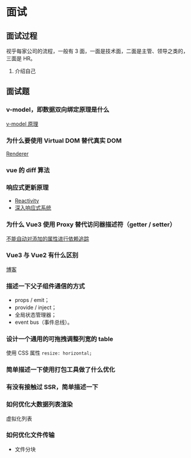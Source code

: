 # 面试

## 面试过程

视乎每家公司的流程，一般有 3 面，一面是技术面，二面是主管、领导之类的，三面是 HR。

1. 介绍自己

## 面试题

### v-model，即数据双向绑定原理是什么

[v-model 原理](framework/vue/principle/directives/v-model/)

### 为什么要使用 Virtual DOM 替代真实 DOM

[Renderer](framework/vue/renderer/)

### vue 的 diff 算法

### 响应式更新原理

- [Reactivity](framework/vue/reactivity/)
- [深入响应式系统](https://cn.vuejs.org/guide/extras/reactivity-in-depth.html)

### 为什么 Vue3 使用 Proxy 替代访问器描述符（getter / setter）

[不能自动对添加的属性进行依赖追踪](framework/vue/reactivity/#实现-reactive)

### Vue3 与 Vue2 有什么区别

[博客](framework/vue/difference.md)

### 描述一下父子组件通信的方式

- props / emit；
- provide / inject；
- 全局状态管理器；
- event bus（事件总线）。

### 设计一个通用的可拖拽调整列宽的 table

使用 CSS 属性 `resize: horizontal;`

### 简单描述一下使用打包工具做了什么优化

### 有没有接触过 SSR，简单描述一下

### 如何优化大数据列表渲染

虚拟化列表

### 如何优化文件传输

- 文件分块
